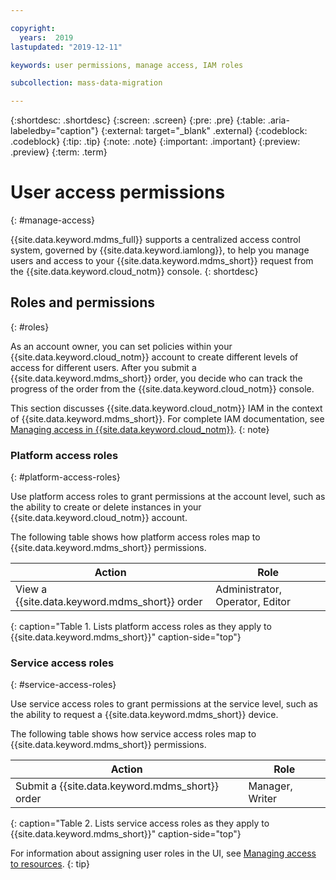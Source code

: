 ```yaml
---

copyright:
  years:  2019
lastupdated: "2019-12-11"

keywords: user permissions, manage access, IAM roles

subcollection: mass-data-migration

---
```


{:shortdesc: .shortdesc}
{:screen: .screen}
{:pre: .pre}
{:table: .aria-labeledby="caption"}
{:external: target="_blank" .external}
{:codeblock: .codeblock}
{:tip: .tip}
{:note: .note}
{:important: .important}
{:preview: .preview}
{:term: .term}

# User access permissions
{: #manage-access}

{{site.data.keyword.mdms_full}} supports a centralized access control system, governed by {{site.data.keyword.iamlong}}, to help you manage users and access to your {{site.data.keyword.mdms_short}} request from the {{site.data.keyword.cloud_notm}} console.
{: shortdesc}

## Roles and permissions
{: #roles}

As an account owner, you can set policies within your {{site.data.keyword.cloud_notm}} account to create different levels of access for different users. After you submit a {{site.data.keyword.mdms_short}} order, you decide who can track the progress of the order from the {{site.data.keyword.cloud_notm}} console.

This section discusses {{site.data.keyword.cloud_notm}} IAM in the context of {{site.data.keyword.mdms_short}}. For complete IAM documentation, see [Managing access in {{site.data.keyword.cloud_notm}}](/docs/iam?topic=iam-cloudaccess).
{: note}

### Platform access roles
{: #platform-access-roles}

Use platform access roles to grant permissions at the account level, such as the ability to create or delete instances in your {{site.data.keyword.cloud_notm}} account.

The following table shows how platform access roles map to {{site.data.keyword.mdms_short}} permissions. 

| Action | Role |
| --- | --- |
| View a {{site.data.keyword.mdms_short}} order | Administrator, Operator, Editor |
{: caption="Table 1. Lists platform access roles as they apply to {{site.data.keyword.mdms_short}}" caption-side="top"}

### Service access roles
{: #service-access-roles}

Use service access roles to grant permissions at the service level, such as the ability to request a {{site.data.keyword.mdms_short}} device. 

The following table shows how service access roles map to {{site.data.keyword.mdms_short}} permissions.

| Action | Role |
| --- | --- |
| Submit a {{site.data.keyword.mdms_short}} order | Manager, Writer |
{: caption="Table 2. Lists service access roles as they apply to {{site.data.keyword.mdms_short}}" caption-side="top"}

For information about assigning user roles in the UI, see [Managing access to resources](/docs/iam?topic=iam-iammanidaccser#iammanidaccser).
{: tip}



